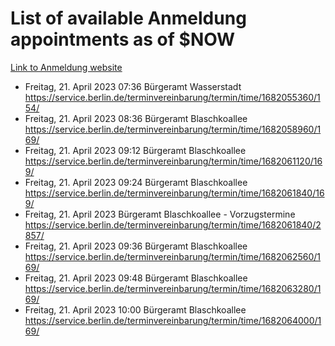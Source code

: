 # List of available Anmeldung appointments as of $NOW
[Link to Anmeldung website](https://service.berlin.de/terminvereinbarung/termin/tag.php?termin=1&anliegen[]=120686&dienstleisterlist=122210,122217,327316,122219,327312,122227,327314,122231,327346,122243,327348,122254,122252,329742,122260,329745,122262,329748,122271,327278,122273,327274,122277,327276,330436,122280,327294,122282,327290,122284,327292,122291,327270,122285,327266,122286,327264,122296,327268,150230,329760,122297,327286,122294,327284,122312,329763,122314,329775,122304,327330,122311,327334,122309,327332,317869,122281,327352,122279,329772,122283,122276,327324,122274,327326,122267,329766,122246,327318,122251,327320,122257,327322,122208,327298,122226,327300&herkunft=http%3A%2F%2Fservice.berlin.de%2Fdienstleistung%2F120686%2F)
- Freitag, 21. April 2023 07:36 Bürgeramt Wasserstadt https://service.berlin.de/terminvereinbarung/termin/time/1682055360/154/
- Freitag, 21. April 2023 08:36 Bürgeramt Blaschkoallee https://service.berlin.de/terminvereinbarung/termin/time/1682058960/169/
- Freitag, 21. April 2023 09:12 Bürgeramt Blaschkoallee https://service.berlin.de/terminvereinbarung/termin/time/1682061120/169/
- Freitag, 21. April 2023 09:24 Bürgeramt Blaschkoallee https://service.berlin.de/terminvereinbarung/termin/time/1682061840/169/
- Freitag, 21. April 2023  Bürgeramt Blaschkoallee - Vorzugstermine https://service.berlin.de/terminvereinbarung/termin/time/1682061840/2857/
- Freitag, 21. April 2023 09:36 Bürgeramt Blaschkoallee https://service.berlin.de/terminvereinbarung/termin/time/1682062560/169/
- Freitag, 21. April 2023 09:48 Bürgeramt Blaschkoallee https://service.berlin.de/terminvereinbarung/termin/time/1682063280/169/
- Freitag, 21. April 2023 10:00 Bürgeramt Blaschkoallee https://service.berlin.de/terminvereinbarung/termin/time/1682064000/169/
